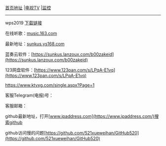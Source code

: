 [首页地址](https://sunkus.github.io)  |[电视TV](https://sunkus.github.io/tv)  |[监控](https://sunkus.github.io/jiankong)  

----------
wps2019 [下载链接](http://pan.zzu.cc:99/d/Ali/WPS2019_Pro.exe)

在线听歌：[music.163.com](https://music.163.com/#/discover/toplist?id=3778678)

最新地址：[sunkus.ys168.com](http://sunkus.ys168.com)

蓝奏云软件：[https://sunkus.lanzoux.com/b00zakeid](https://sunkus.lanzoux.com/b00zakeid)

123网盘软件：[https://www.123pan.com/s/LPqA-E1vq](https://www.123pan.com/s/LPqA-E1vq)

https://www.ktvxg.com/single.aspx?Page=1

客服Telegram(电报)号：

客服邮箱：

github最新地址，打开[www.ipaddress.com](https://www.ipaddress.com/)搜索github

github访问慢的问题[https://github.com/521xueweihan/GitHub520](https://github.com/521xueweihan/GitHub520)
